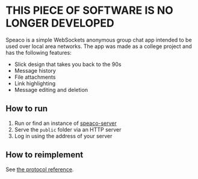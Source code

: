 # THIS PIECE OF SOFTWARE IS NO LONGER DEVELOPED

Speaco is a simple WebSockets anonymous group chat app intended to be
used over local area networks. The app was made as a college project
and has the following features:

* Slick design that takes you back to the 90s
* Message history
* File attachments
* Link highlighting
* Message editing and deletion

## How to run

1. Run or find an instance of [speaco-server]
2. Serve the `public` folder via an HTTP server
3. Log in using the address of your server

[speaco-server]: https://github.com/kirbykevinson/speaco-server

## How to reimplement

See [the protocol reference].

[the protocol reference]: protocol.md
